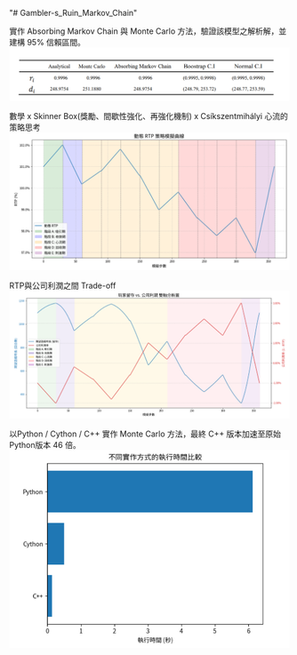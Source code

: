 "# Gambler-s_Ruin_Markov_Chain" 

實作 Absorbing Markov Chain 與 Monte Carlo 方法，驗證該模型之解析解，並建構 95% 信賴區間。
![table](table.png)

數學 x Skinner Box(獎勵、間歇性強化、再強化機制) x Csíkszentmihályi 心流的策略思考
![RTP](RTP.png)

RTP與公司利潤之間 Trade-off
![RTP Profit](RTP_Profit.png)

以Python / Cython / C++ 實作 Monte Carlo 方法，最終 C++ 版本加速至原始 Python版本 46 倍。
![Benchmark](python_cython_c++_mc_benchmark.png)

